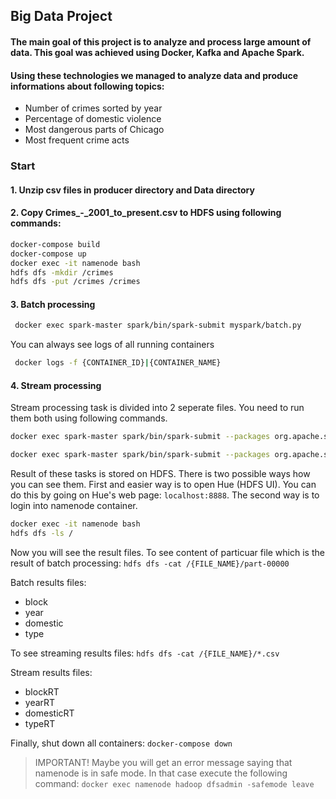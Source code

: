 ## Big Data Project
#### The main goal of this project is to analyze and process large amount of data. This goal was achieved using Docker, Kafka and Apache Spark.
#### Using these technologies we managed to analyze data and produce informations about following topics:
- Number of crimes sorted by year
- Percentage of domestic violence
- Most dangerous parts of Chicago
- Most frequent crime acts

### Start
#### 1. Unzip csv files in producer directory and Data directory

#### 2. Copy Crimes_-_2001_to_present.csv to HDFS using following commands:

```sh
docker-compose build
docker-compose up
docker exec -it namenode bash
hdfs dfs -mkdir /crimes
hdfs dfs -put /crimes /crimes
```
#### 3. Batch processing
```sh
 docker exec spark-master spark/bin/spark-submit myspark/batch.py
```
You can always see logs of all running containers
```sh
 docker logs -f {CONTAINER_ID}|{CONTAINER_NAME}
```
#### 4. Stream processing

Stream processing task is divided into 2 seperate files. You need to run them both using following commands.

```sh
docker exec spark-master spark/bin/spark-submit --packages org.apache.spark:spark-streaming-kafka-0-8_2.11:2.4.4 stream/stream.py zoo1:2181 crime2k18 type2k18
```

```sh
docker exec spark-master spark/bin/spark-submit --packages org.apache.spark:spark-streaming-kafka-0-8_2.11:2.4.4 stream/stream2.py zoo1:2181 year2k18 block2k18P
```
Result of these tasks is stored on HDFS. There is two possible ways how you can see them. First and easier way is to open Hue (HDFS UI). You can do this by going on Hue's web page: ```localhost:8888```. The second way is to login into namenode container.  
```sh
docker exec -it namenode bash
hdfs dfs -ls /
```
Now you will see the result files. To see content of particuar file which is the result of batch processing: ```hdfs dfs -cat /{FILE_NAME}/part-00000```

Batch results files:
- block
- year
- domestic
- type

To see streaming results files:  ```hdfs dfs -cat /{FILE_NAME}/*.csv```

Stream results files:
- blockRT
- yearRT
- domesticRT
- typeRT

Finally, shut down all containers: ```docker-compose down```

> IMPORTANT!
Maybe you will get an error message saying that namenode is in safe mode.
In that case execute the following command:
```docker exec namenode hadoop dfsadmin -safemode leave```
